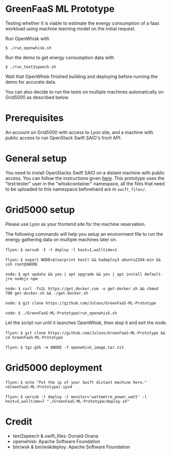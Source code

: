 # GreenFaaS ML Prototype
Testing whether it is viable to estimate the energy consumption of a faas workload using machine learning model on the initial request.

Run OpenWhisk with

    $ ./run_openwhisk.sh

Run the demo to get energy consumption data with

    $ ./run_text2speech.sh

Wait that OpenWhisk finished building and deploying before running the demo for accurate data.

You can also decide to run the tests on multiple machines automatically on Grid5000 as described below.


# Prerequisites

An account on Grid5000 with access to Lyon site, and a machine with public access to run OpenStack Swift SAIO's front API.


# General setup
You need to install OpenStacks Swift SAIO on a distant machine with public access. You can follow the instructions given [here](https://docs.openstack.org/swift/latest/development_saio.html). This prototype uses the "test:tester" user in the "whiskcontainer" namespace, all the files that need to be uploaded to this namespace beforehand are in `swift_files/`.


# Grid5000 setup
Please use Lyon as your frontend site for the machine reservation.

The following commands will help you setup an environment file to run the energy gathering data on multiple machines later on.

`flyon:` `$ oarsub -I -t deploy -l host=1,walltime=1`

`flyon:` `$ export NODE=$(oarprint host) && kadeploy3 ubuntu2204-min && ssh root@$NODE`

`node:` `$ apt update && yes | apt upgrade && yes | apt install default-jre nodejs npm`

`node:` `$ curl -fsSL https://get.docker.com -o get-docker.sh && chmod 700 get-docker.sh && ./get-docker.sh`

`node:` `$ git clone https://github.com/Juloos/GreenFaaS-ML-Prototype`

`node:` `$ ./GreenFaaS-ML-Prototype/run_openwhisk.sh`

Let the script run until it launches OpenWhisk, then stop it and exit the node.

`flyon:` `$ git clone https://github.com/Juloos/GreenFaaS-ML-Prototype && cd GreenFaaS-ML-Prototype`

`flyon:` `$ tgz-g5k -m $NODE -f openwhisk_image.tar.zst`


# Grid5000 deployment

`flyon:` `$ echo "Put the ip of your Swift distant machine here." >GreenFaaS-ML-Prototype/.ipv4`

`flyon:` `$ oarsub -t deploy -t monitor='wattmetre_power_watt' -l host=5,walltime=7 "./GreenFaaS-ML-Prototype/deploy.sh"`


# Credit
- text2speech & swift_files: Donald Onana
- openwhisk: Apache Software Foundation
- bin/wsk & bin/wskdeploy: Apache Software Foundation 
